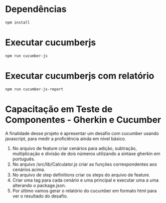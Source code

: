 # Dependências
```bash
npm install
```
# Executar cucumberjs
```bash
npm run cucumber-js
```
# Executar cucumberjs com relatório
```bash
npm run cucumber-js-report
```

# Capacitação em Teste de Componentes - Gherkin e Cucumber

A finalidade desse projeto é apresentar um desafio com cucumber usando javascript, para medir a proficiência ainda em nível básico.

1) No arquivo de feature criar cenários para adição, subtração, multiplicação e divisão de dois números utilizando a sintaxe gherkin em português.
2) No arquivo /src/lib/Calculator.js criar as funções correspondentes aos cenários acima.
3) No arquivo de step definitions criar os steps do arquivo de feature.
4) Criar uma tag para cada cenário e uma principal e executar uma a uma alterando o package.json.
5) Por último vamos gerar o relatório do cucumber em formato html para ver o resultado do desafio.